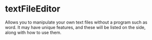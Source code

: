 # textFileEditor
Allows you to manipulate your own text files without a program such as word. It may have unique features, and these will be listed on the side, along with how to use them.
